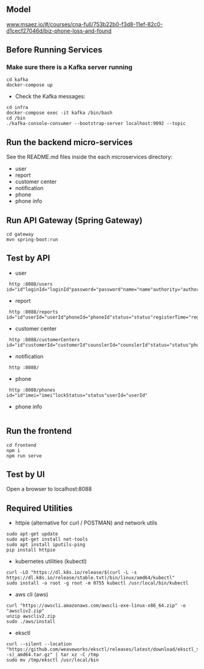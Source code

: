 # 

## Model
www.msaez.io/#/courses/cna-full/753b22b0-f3d8-11ef-82c0-d1cecf27046d/biz-phone-loss-and-found

## Before Running Services
### Make sure there is a Kafka server running
```
cd kafka
docker-compose up
```
- Check the Kafka messages:
```
cd infra
docker-compose exec -it kafka /bin/bash
cd /bin
./kafka-console-consumer --bootstrap-server localhost:9092 --topic
```

## Run the backend micro-services
See the README.md files inside the each microservices directory:

- user
- report
- customer center
- notification
- phone
- phone info


## Run API Gateway (Spring Gateway)
```
cd gateway
mvn spring-boot:run
```

## Test by API
- user
```
 http :8088/users id="id"loginId="loginId"password="password"name="name"authority="authority"
```
- report
```
 http :8088/reports id="id"userId="userId"phoneId="phoneId"status="status"registerTime="registerTime"cancelTime="cancelTime"
```
- customer center
```
 http :8088/customerCenters id="id"customerId="customerId"counslerId="counslerId"status="status"phoneId="phoneId"
```
- notification
```
 http :8088/ 
```
- phone
```
 http :8088/phones id="id"imei="imei"lockStatus="status"userId="userId"
```
- phone info
```
```


## Run the frontend
```
cd frontend
npm i
npm run serve
```

## Test by UI
Open a browser to localhost:8088

## Required Utilities

- httpie (alternative for curl / POSTMAN) and network utils
```
sudo apt-get update
sudo apt-get install net-tools
sudo apt install iputils-ping
pip install httpie
```

- kubernetes utilities (kubectl)
```
curl -LO "https://dl.k8s.io/release/$(curl -L -s https://dl.k8s.io/release/stable.txt)/bin/linux/amd64/kubectl"
sudo install -o root -g root -m 0755 kubectl /usr/local/bin/kubectl
```

- aws cli (aws)
```
curl "https://awscli.amazonaws.com/awscli-exe-linux-x86_64.zip" -o "awscliv2.zip"
unzip awscliv2.zip
sudo ./aws/install
```

- eksctl 
```
curl --silent --location "https://github.com/weaveworks/eksctl/releases/latest/download/eksctl_$(uname -s)_amd64.tar.gz" | tar xz -C /tmp
sudo mv /tmp/eksctl /usr/local/bin
```
